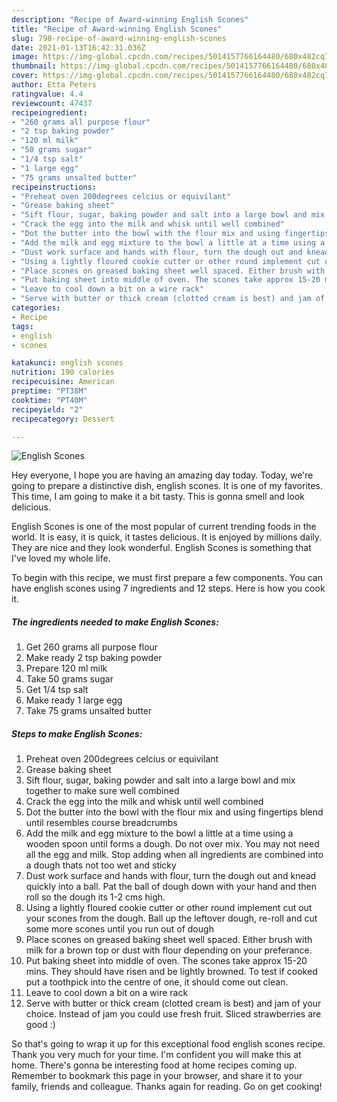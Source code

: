 ```yaml
---
description: "Recipe of Award-winning English Scones"
title: "Recipe of Award-winning English Scones"
slug: 798-recipe-of-award-winning-english-scones
date: 2021-01-13T16:42:31.036Z
image: https://img-global.cpcdn.com/recipes/5014157766164480/680x482cq70/english-scones-recipe-main-photo.jpg
thumbnail: https://img-global.cpcdn.com/recipes/5014157766164480/680x482cq70/english-scones-recipe-main-photo.jpg
cover: https://img-global.cpcdn.com/recipes/5014157766164480/680x482cq70/english-scones-recipe-main-photo.jpg
author: Etta Peters
ratingvalue: 4.4
reviewcount: 47437
recipeingredient:
- "260 grams all purpose flour"
- "2 tsp baking powder"
- "120 ml milk"
- "50 grams sugar"
- "1/4 tsp salt"
- "1 large egg"
- "75 grams unsalted butter"
recipeinstructions:
- "Preheat oven 200degrees celcius or equivilant"
- "Grease baking sheet"
- "Sift flour, sugar, baking powder and salt into a large bowl and mix together to make sure well combined"
- "Crack the egg into the milk and whisk until well combined"
- "Dot the butter into the bowl with the flour mix and using fingertips blend until resembles course breadcrumbs"
- "Add the milk and egg mixture to the bowl a little at a time using a wooden spoon until forms a dough. Do not over mix. You may not need all the egg and milk. Stop adding when all ingredients are combined into a dough thats not too wet and sticky"
- "Dust work surface and hands with flour, turn the dough out and knead quickly into a ball. Pat the ball of dough down with your hand and then roll so the dough its 1-2 cms high."
- "Using a lightly floured cookie cutter or other round implement cut out your scones from the dough. Ball up the leftover dough, re-roll and cut some more scones until you run out of dough"
- "Place scones on greased baking sheet well spaced. Either brush with milk for a brown top or dust with flour depending on your preferance."
- "Put baking sheet into middle of oven. The scones take approx 15-20 mins. They should have risen and be lightly browned. To test if cooked put a toothpick into the centre of one, it should come out clean."
- "Leave to cool down a bit on a wire rack"
- "Serve with butter or thick cream (clotted cream is best) and jam of your choice. Instead of jam you could use fresh fruit. Sliced strawberries are good :)"
categories:
- Recipe
tags:
- english
- scones

katakunci: english scones 
nutrition: 190 calories
recipecuisine: American
preptime: "PT38M"
cooktime: "PT40M"
recipeyield: "2"
recipecategory: Dessert

---
```



![English Scones](https://img-global.cpcdn.com/recipes/5014157766164480/680x482cq70/english-scones-recipe-main-photo.jpg)

Hey everyone, I hope you are having an amazing day today. Today, we're going to prepare a distinctive dish, english scones. It is one of my favorites. This time, I am going to make it a bit tasty. This is gonna smell and look delicious.

English Scones is one of the most popular of current trending foods in the world. It is easy, it is quick, it tastes delicious. It is enjoyed by millions daily. They are nice and they look wonderful. English Scones is something that I've loved my whole life.




To begin with this recipe, we must first prepare a few components. You can have english scones using 7 ingredients and 12 steps. Here is how you cook it.

<!--inarticleads1-->

##### The ingredients needed to make English Scones:

1. Get 260 grams all purpose flour
1. Make ready 2 tsp baking powder
1. Prepare 120 ml milk
1. Take 50 grams sugar
1. Get 1/4 tsp salt
1. Make ready 1 large egg
1. Take 75 grams unsalted butter




<!--inarticleads2-->

##### Steps to make English Scones:

1. Preheat oven 200degrees celcius or equivilant
1. Grease baking sheet
1. Sift flour, sugar, baking powder and salt into a large bowl and mix together to make sure well combined
1. Crack the egg into the milk and whisk until well combined
1. Dot the butter into the bowl with the flour mix and using fingertips blend until resembles course breadcrumbs
1. Add the milk and egg mixture to the bowl a little at a time using a wooden spoon until forms a dough. Do not over mix. You may not need all the egg and milk. Stop adding when all ingredients are combined into a dough thats not too wet and sticky
1. Dust work surface and hands with flour, turn the dough out and knead quickly into a ball. Pat the ball of dough down with your hand and then roll so the dough its 1-2 cms high.
1. Using a lightly floured cookie cutter or other round implement cut out your scones from the dough. Ball up the leftover dough, re-roll and cut some more scones until you run out of dough
1. Place scones on greased baking sheet well spaced. Either brush with milk for a brown top or dust with flour depending on your preferance.
1. Put baking sheet into middle of oven. The scones take approx 15-20 mins. They should have risen and be lightly browned. To test if cooked put a toothpick into the centre of one, it should come out clean.
1. Leave to cool down a bit on a wire rack
1. Serve with butter or thick cream (clotted cream is best) and jam of your choice. Instead of jam you could use fresh fruit. Sliced strawberries are good :)




So that's going to wrap it up for this exceptional food english scones recipe. Thank you very much for your time. I'm confident you will make this at home. There's gonna be interesting food at home recipes coming up. Remember to bookmark this page in your browser, and share it to your family, friends and colleague. Thanks again for reading. Go on get cooking!
